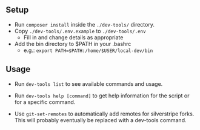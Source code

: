 ## Setup
- Run `composer install` inside the `./dev-tools/` directory.
- Copy `./dev-tools/.env.example` to `./dev-tools/.env`
  - Fill in and change details as appropriate
- Add the bin directory to $PATH in your .bashrc
  - e.g.: `export PATH=$PATH:/home/$USER/local-dev/bin`

## Usage
- Run `dev-tools list` to see available commands and usage.
- Run `dev-tools help [command]` to get help information for the script or for a specific command.

- Use `git-set-remotes` to automatically add remotes for silverstripe forks.
  This will probably eventually be replaced with a dev-tools command.
